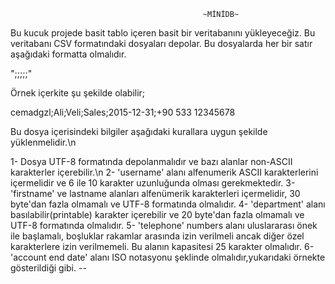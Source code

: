                                                ~MİNİDB~

Bu kucuk projede basit tablo içeren basit bir veritabanını yükleyeceğiz.
Bu veritabanı CSV formatındaki dosyaları depolar. Bu dosyalarda her bir satır aşağıdaki formatta olmalıdır.

"<Username>;<First Name>;<Last Name>;<Department>;<Account End Date>;<Telephone Number>"

Örnek içerkite şu şekilde olabilir;

cemadgzl;Ali;Veli;Sales;2015-12-31;+90 533 12345678

Bu dosya içerisindeki bilgiler aşağıdaki kurallara uygun şekilde yüklenmelidir.\n

1- Dosya UTF-8 formatında depolanmalıdır ve bazı alanlar non-ASCII karakterler içerebilir.\n
2- 'username' alanı alfenumerik ASCII karakterlerini içermelidir ve 6 ile 10 karakter uzunluğunda olması gerekmektedir.
3- 'firstname' ve lastname alanları alfenümerik karakterleri içermelidir, 30 byte'dan fazla olmamalı ve UTF-8 formatında olmalıdır.
4- 'department' alanı basılabilir(printable) karakter içerebilir ve 20 byte'dan fazla olmamalı ve UTF-8 formatında olmalıdır.
5- 'telephone' numbers alanı uluslararası önek ile başlamalı, boşluklar rakamlar arasında izin verilmeli ancak diğer özel karakterlere izin verilmemeli. Bu alanın kapasitesi 25 karakter olmalıdır.
6- 'account end date' alanı ISO notasyonu şeklinde olmalıdır,yukarıdaki örnekte gösterildiği gibi. <year>-<month>-<day>


